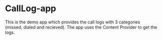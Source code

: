 # CallLog-app

This is the demo app which provides the call logs with 3 categories (missed, dialed and recieved). The app uses the Content Provider to get the logs.
